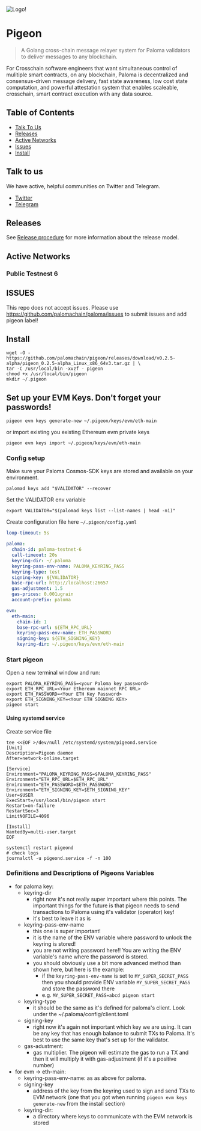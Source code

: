 ![Logo!](assets/paloma.png)

# Pigeon

> A Golang cross-chain message relayer system 
> for Paloma validators to deliver messages to any blockchain.

For Crosschain software engineers that want simultaneous control of mulitiple smart contracts, on any blockchain, Paloma is decentralized and consensus-driven message delivery, fast state awareness, low cost state computation, and powerful attestation system that enables scaleable, crosschain, smart contract execution with any data source.

## Table of Contents

- [Talk To Us](#talk-to-us)
- [Releases](#releases)
- [Active Networks](#active-networks)
- [Issues](#issues)
- [Install](#install)


## Talk to us

We have active, helpful communities on Twitter and Telegram.

* [Twitter](https://twitter.com/paloma_chain)
* [Telegram](https://t.me/palomachain)

## Releases

See [Release procedure](CONTRIBUTING.md#release-procedure) for more information about the release model.

## Active Networks

### Public Testnest 6




## ISSUES

This repo does not accept issues. Please use https://github.com/palomachain/paloma/issues to submit issues and add pigeon label!


## Install

```shell
wget -O - https://github.com/palomachain/pigeon/releases/download/v0.2.5-alpha/pigeon_0.2.5-alpha_Linux_x86_64v3.tar.gz | \
tar -C /usr/local/bin -xvzf - pigeon
chmod +x /usr/local/bin/pigeon
mkdir ~/.pigeon
```

## Set up your EVM Keys. Don't forget your passwords!

```
pigeon evm keys generate-new ~/.pigeon/keys/evm/eth-main
```

or import existing you existing Ethereum evm private keys 

```
pigeon evm keys import ~/.pigeon/keys/evm/eth-main
```

### Config setup

Make sure your Paloma Cosmos-SDK keys are stored and available on your environment.

`palomad keys add "$VALIDATOR" --recover`

Set the VALIDATOR env variable

`export VALIDATOR="$(palomad keys list --list-names | head -n1)"`

Create configuration file here `~/.pigeon/config.yaml`

```yaml
loop-timeout: 5s

paloma:
  chain-id: paloma-testnet-6
  call-timeout: 20s
  keyring-dir: ~/.paloma
  keyring-pass-env-name: PALOMA_KEYRING_PASS
  keyring-type: test
  signing-key: ${VALIDATOR}
  base-rpc-url: http://localhost:26657
  gas-adjustment: 1.5
  gas-prices: 0.001ugrain
  account-prefix: paloma

evm:
  eth-main:
    chain-id: 1
    base-rpc-url: ${ETH_RPC_URL}
    keyring-pass-env-name: ETH_PASSWORD
    signing-key: ${ETH_SIGNING_KEY}
    keyring-dir: ~/.pigeon/keys/evm/eth-main
```


### Start pigeon

Open a new terminal window and run:

```shell
export PALOMA_KEYRING_PASS=<your Paloma key password>
export ETH_RPC_URL=<Your Ethereum mainnet RPC URL>
export ETH_PASSWORD=<Your ETH Key Password>
export ETH_SIGNING_KEY=<Your ETH SIGNING KEY>
pigeon start
```

#### Using systemd service
Create service file

```shell script
tee <<EOF >/dev/null /etc/systemd/system/pigeond.service
[Unit]
Description=Pigeon daemon
After=network-online.target

[Service]
Environment="PALOMA_KEYRING_PASS=$PALOMA_KEYRING_PASS"
Environment="ETH_RPC_URL=$ETH_RPC_URL"
Environment="ETH_PASSWORD=$ETH_PASSWORD"
Environment="ETH_SIGNING_KEY=$ETH_SIGNING_KEY"
User=$USER
ExecStart=/usr/local/bin/pigeon start
Restart=on-failure
RestartSec=3
LimitNOFILE=4096

[Install]
WantedBy=multi-user.target
EOF

systemctl restart pigeond
# check logs
journalctl -u pigeond.service -f -n 100
```

### Definitions and Descriptions of Pigeons Variables
  - for paloma key:
	- keyring-dir
      - right now it's not really super important where this points. The important things for the future is that pigeon needs to send transactions to Paloma using it's validator (operator) key!
	  - it's best to leave it as is
	- keyring-pass-env-name
	  - this one is super important!
	  - it is the name of the ENV variable where password to unlock the keyring is stored!
	  - you are not writing password here!! You are writing the ENV variable's name where the password is stored.
	  - you should obviously use a bit more advanced method than shown here, but here is the example:
	    - if the `keyring-pass-env-name` is set to `MY_SUPER_SECRET_PASS` then you should provide ENV variable `MY_SUPER_SECRET_PASS` and store the password there
	    - e.g. `MY_SUPER_SECRET_PASS=abcd pigeon start`
	- keyring-type
	  - it should be the same as it's defined for paloma's client. Look under the ~/.paloma/config/client.toml
	- signing-key
	  - right now it's again not important which key we are using. It can be any key that has enough balance to submit TXs to Paloma. It's best to use the same key that's set up for the validator.
	- gas-adustment:
	  - gas multiplier. The pigeon will estimate the gas to run a TX and then it will multiply it with gas-adjustment (if it's a positive number)
 - for evm -> eth-main:
	- keyring-pass-env-name: as as above for paloma.
	- signing-key
	  - address of the key from the keyring used to sign and send TXs to EVM network (one that you got when running `pigeon evm keys generate-new` from the install section)
	- keyring-dir:
	  - a directory where keys to communicate with the EVM network is stored

